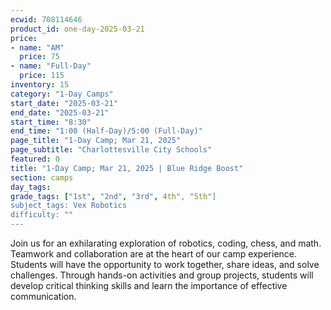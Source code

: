 ```yaml
---
ecwid: 708114646
product_id: one-day-2025-03-21
price:
- name: "AM"
  price: 75
- name: "Full-Day"
  price: 115
inventory: 15
category: "1-Day Camps"
start_date: "2025-03-21"
end_date: "2025-03-21"
start_time: "8:30"
end_time: "1:00 (Half-Day)/5:00 (Full-Day)"
page_title: "1-Day Camp; Mar 21, 2025"
page_subtitle: "Charlottesville City Schools"
featured: 0
title: "1-Day Camp; Mar 21, 2025 | Blue Ridge Boost"
section: camps
day_tags: 
grade_tags: ["1st", "2nd", "3rd", 4th", "5th"]
subject_tags: Vex Robotics
difficulty: ""
---
```

Join us for an exhilarating exploration of robotics, coding, chess, and math. Teamwork and collaboration are at the heart of our camp experience. Students will have the opportunity to work together, share ideas, and solve challenges. Through hands-on activities and group projects, students will develop critical thinking skills and learn the importance of effective communication.
